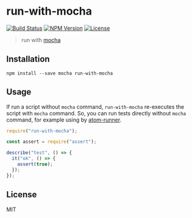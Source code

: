 # run-with-mocha
[![Build Status](http://img.shields.io/travis/mohayonao/run-with-mocha.svg?style=flat-square)](https://travis-ci.org/mohayonao/run-with-mocha)
[![NPM Version](http://img.shields.io/npm/v/run-with-mocha.svg?style=flat-square)](https://www.npmjs.org/package/run-with-mocha)
[![License](http://img.shields.io/badge/license-MIT-brightgreen.svg?style=flat-square)](http://mohayonao.mit-license.org/)

> run with [mocha](https://mochajs.org/)

## Installation

```
npm install --save mocha run-with-mocha
```

## Usage

If run a script without `mocha` command, `run-with-mocha` re-executes the script with `mocha` command.
So, you can run tests directly without `mocha` command, for example using by [atom-runner](https://atom.io/packages/atom-runner).

```js
require("run-with-mocha");

const assert = require("assert");

describe("test", () => {
  it("ok", () => {
    assert(true);
  });
});
```

## License

MIT
